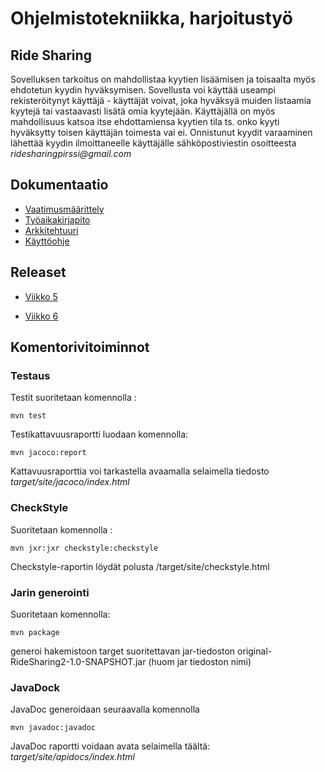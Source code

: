 
<h1>Ohjelmistotekniikka, harjoitustyö</h1>
<h2>Ride Sharing</h2>

Sovelluksen tarkoitus on mahdollistaa kyytien lisäämisen ja toisaalta myös ehdotetun kyydin hyväksymisen. Sovellusta voi käyttää useampi rekisteröitynyt käyttäjä - käyttäjät voivat, joka hyväksyä muiden listaamia kyytejä tai vastaavasti lisätä omia kyytejään. Käyttäjällä on myös mahdollisuus katsoa itse ehdottamiensa kyytien tila ts. onko kyyti hyväksytty toisen käyttäjän toimesta vai ei. Onnistunut kyydit varaaminen lähettää kyydin ilmoittaneelle käyttäjälle sähköpostiviestin osoitteesta _ridesharingpirssi@gmail.com_
<h2> Dokumentaatio</h2>

- [Vaatimusmäärittely](https://github.com/OttoLasma/ot-harjoitustyo/blob/master/RideSharing/dokumentaatio/vaatimumaarittely.md)
- [Työaikakirjapito](https://github.com/OttoLasma/ot-harjoitustyo/blob/master/RideSharing/dokumentaatio/tyoaikakirjanpito.md)
- [Arkkitehtuuri](https://github.com/OttoLasma/ot-harjoitustyo/blob/master/RideSharing/dokumentaatio/arkkitehtuuri.md)
- [Käyttöohje](https://github.com/OttoLasma/ot-harjoitustyo/blob/master/RideSharing/dokumentaatio/kayttoohje.md)

<h2> Releaset </h2>

- [Viikko 5](https://github.com/OttoLasma/ot-harjoitustyo/releases/tag/viikko5)

- [Viikko 6](https://github.com/OttoLasma/ot-harjoitustyo/releases/tag/viikko6)


<h2> Komentorivitoiminnot </h2>
<h3> Testaus </h3>

Testit suoritetaan komennolla :

```
mvn test
```

Testikattavuusraportti luodaan komennolla:

```
mvn jacoco:report
```

Kattavuusraporttia voi tarkastella avaamalla selaimella tiedosto _target/site/jacoco/index.html_

<h3> CheckStyle </h3>

Suoritetaan komennolla :

```
mvn jxr:jxr checkstyle:checkstyle
```

Checkstyle-raportin löydät polusta /target/site/checkstyle.html

<h3> Jarin generointi </h3>


Suoritetaan komennolla:

```
mvn package
```
generoi hakemistoon target suoritettavan jar-tiedoston original-RideSharing2-1.0-SNAPSHOT.jar (huom jar tiedoston nimi)


<h3> JavaDock </h3>


JavaDoc generoidaan seuraavalla komennolla

```
mvn javadoc:javadoc
```

JavaDoc raportti voidaan avata selaimella täältä: _target/site/apidocs/index.html_



